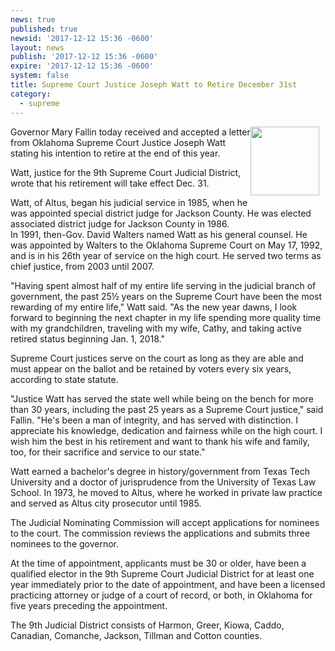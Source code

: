 ```yaml
---
news: true
published: true
newsid: '2017-12-12 15:36 -0600'
layout: news
publish: '2017-12-12 15:36 -0600'
expire: '2017-12-12 15:36 -0600'
system: false
title: Supreme Court Justice Joseph Watt to Retire December 31st
category:
  - supreme
---
```

<img style="width: 110px; float: right; margin: 0 10px 10px 0;" src='http://www.oscn.net/images/news/justice-watt-to-retire.jpg' />

Governor Mary Fallin today received and accepted a letter from Oklahoma Supreme Court Justice Joseph Watt stating his intention to retire at the end of this year.  

Watt, justice for the 9th Supreme Court Judicial District, wrote that his retirement will take effect Dec. 31.  

Watt, of Altus, began his judicial service in 1985, when he was appointed special district judge for Jackson County. He was elected associated district judge for Jackson County in 1986.  
In 1991, then-Gov. David Walters named Watt as his general counsel. He was appointed by Walters to the Oklahoma Supreme Court on May 17, 1992, and is in his 26th year of service on the high court. He served two terms as chief justice, from 2003 until 2007.  

"Having spent almost half of my entire life serving in the judicial branch of government, the past 25½ years on the Supreme Court have been the most rewarding of my entire life," Watt said. "As the new year dawns, I look forward to beginning the next chapter in my life spending more quality time with my grandchildren, traveling with my wife, Cathy, and taking active retired status beginning Jan. 1, 2018."

Supreme Court justices serve on the court as long as they are able and must appear on the ballot and be retained by voters every six years, according to state statute.  

"Justice Watt has served the state well while being on the bench for more than 30 years, including the past 25 years as a Supreme Court justice," said Fallin. "He's been a man of integrity, and has served with distinction. I appreciate his knowledge, dedication and fairness while on the high court. I wish him the best in his retirement and want to thank his wife and family, too, for their sacrifice and service to our state."

Watt earned a bachelor's degree in history/government from Texas Tech University and a doctor of jurisprudence from the University of Texas Law School. In 1973, he moved to Altus, where he worked in private law practice and served as Altus city prosecutor until 1985.   

The Judicial Nominating Commission will accept applications for nominees to the court. The commission reviews the applications and submits three nominees to the governor.  

At the time of appointment, applicants must be 30 or older, have been a qualified elector in the 9th Supreme Court Judicial District for at least one year immediately prior to the date of appointment, and have been a licensed practicing attorney or judge of a court of record, or both, in Oklahoma for five years preceding the appointment.   

The 9th Judicial District consists of Harmon, Greer, Kiowa, Caddo, Canadian, Comanche, Jackson, Tillman and Cotton counties.
